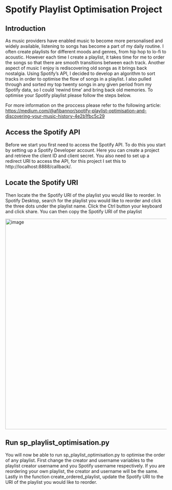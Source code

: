 # Spotify Playlist Optimisation Project

## Introduction
As music providers have enabled music to become more personalised and widely available, listening to songs has become a part of my daily routine. I often create playlists for different moods and genres, from hip hop to lo-fi to acoustic. However each time I create a playlist, it takes time for me to order the songs so that there are smooth transitions between each track. Another aspect of music I enjoy is rediscovering old songs as it brings back nostalgia.
Using Spotify’s API, I decided to develop an algorithm to sort tracks in order to optimise the flow of songs in a playlist. I also pulled through and sorted my top twenty songs in any given period from my Spotify data, so I could ‘rewind time’ and bring back old memories. To optimise your Spotify playlist please follow the steps below.

For more information on the proccess please refer to the following article: https://medium.com/@afibannor/spotify-playlist-optimisation-and-discovering-your-music-history-4e2b1fbc5c29

## Access the Spotify API
Before we start you first need to access the Spotify API. To do this you start by setting up a Spotify Developer account. Here you can create a project and retrieve the client ID and client secret. You also need to set up a redirect URI to access the API, for this project I set this to http://localhost:8888/callback/.

## Locate the Spotify URI
Then locate the the Spotify URI of the playlist you would like to reorder. In Spotify Desktop, search for the playlist you would like to reorder and click the three dots under the playlist name. Click the Ctrl button your keyboard and click share. You can then copy the Spotify URI of the playlist

<img width="656" alt="image" src="https://user-images.githubusercontent.com/40894018/166327365-ff56ba84-9df6-4622-bcfb-96b86cc26a05.png">

## Run sp_playlist_optimisation.py
You will now be able to run sp_playlist_optimisation.py to optimise the order of any playlist. First change the creator and username variables to the playlist creator username and you Spotify username respectively. If you are reordering your own playlist, the creator and username will be the same. Lastly in the function create_ordered_playlist, update the Spotify URI to the URI of the playlist you would like to reorder.
